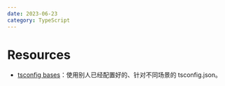 ```yaml
---
date: 2023-06-23
category: TypeScript
---
```


# Resources

- [tsconfig bases](https://github.com/tsconfig/bases/)：使用别人已经配置好的、针对不同场景的 tsconfig.json。
